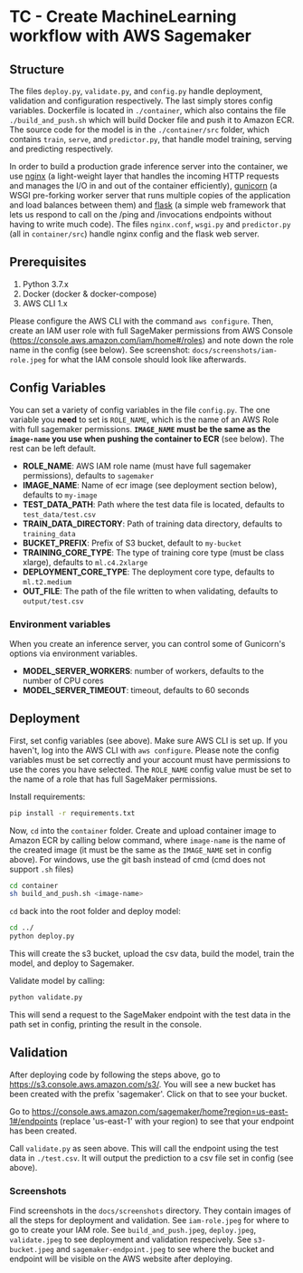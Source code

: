 # TC - Create MachineLearning workflow with AWS Sagemaker

## Structure
The files `deploy.py`, `validate.py`, and `config.py` handle deployment, validation and configuration respectively. The last simply stores config variables. Dockerfile is located in `./container`, which also contains the file `./build_and_push.sh` which will build Docker file and push it to Amazon ECR. The source code for the model is in the `./container/src` folder, which contains `train`, `serve`, and `predictor.py`, that handle model training, serving and predicting respectively.

In order to build a production grade inference server into the container, we use [nginx](http://nginx.org/) (a light-weight layer that handles the incoming HTTP requests and manages the I/O in and out of the container efficiently), [gunicorn](http://gunicorn.org/) (a WSGI pre-forking worker server that runs multiple copies of the application and load balances between them) and [flask](http://flask.pocoo.org/) (a simple web framework that lets us respond to call on the /ping and /invocations endpoints without having to write much code). The files `nginx.conf`, `wsgi.py` and `predictor.py` (all in `container/src`) handle nginx config and the flask web server.

## Prerequisites
1. Python 3.7.x
2. Docker (docker & docker-compose)
3. AWS CLI 1.x

Please configure the AWS CLI with the command `aws configure`. Then, create an IAM user role with full SageMaker permissions from AWS Console (https://console.aws.amazon.com/iam/home#/roles) and note down the role name in the config (see below). See screenshot: `docs/screenshots/iam-role.jpeg` for what the IAM console should look like afterwards.

## Config Variables

You can set a variety of config variables in the file `config.py`. The one variable you **need** to set is `ROLE_NAME`, which is the name of an AWS Role with full sagemaker permissions. **`IMAGE_NAME` must be the same as the `image-name` you use when pushing the container to ECR** (see below). The rest can be left default.

- **ROLE_NAME**: AWS IAM role name (must have full sagemaker permissions), defaults to `sagemaker`						
- **IMAGE_NAME**: Name of ecr image (see deployment section below), defaults to `my-image`
- **TEST_DATA_PATH**: Path where the test data file is located, defaults to `test_data/test.csv`
- **TRAIN_DATA_DIRECTORY**: Path of training data directory, defaults to `training_data`
- **BUCKET_PREFIX**: Prefix of S3 bucket, default to `my-bucket`								
- **TRAINING_CORE_TYPE**: The type of training core type (must be class xlarge), defaults to `ml.c4.2xlarge`
- **DEPLOYMENT_CORE_TYPE**: The deployment core type, defaults to `ml.t2.medium`
- **OUT_FILE**: The path of the file written to when validating, defaults to `output/test.csv`

### Environment variables
When you create an inference server, you can control some of Gunicorn's options via environment variables.

- **MODEL_SERVER_WORKERS**: number of workers, defaults to the number of CPU cores
- **MODEL_SERVER_TIMEOUT**: timeout, defaults to 60 seconds

## Deployment

First, set config variables (see above). Make sure AWS CLI is set up. If you haven't, log into the AWS CLI with `aws configure`. Please note the config variables must be set correctly and your account must have permissions to use the cores you have selected. The `ROLE_NAME` config value must be set to the name of a role that has full SageMaker permissions.


Install requirements:

```bash
pip install -r requirements.txt
```

 Now, `cd` into the `container` folder. Create and upload container image to Amazon ECR by calling below command, where `image-name` is the name of the created image (it must be the same as the `IMAGE_NAME` set in config above).
 For windows, use the git bash instead of cmd (cmd does not support `.sh` files)

```bash
cd container
sh build_and_push.sh <image-name>
```

`cd` back into the root folder and deploy model:
```bash 
cd ../
python deploy.py
```

This will create the s3 bucket, upload the csv data, build the model, train the model, and deploy to Sagemaker.

Validate model by calling:

```bash
python validate.py
```

This will send a request to the SageMaker endpoint with the test data in the path set in config, printing the result in the console.

## Validation
After deploying code by following the steps above, go to https://s3.console.aws.amazon.com/s3/. You will see a new bucket has been created with the prefix 'sagemaker'. Click on that to see your bucket.

Go to https://console.aws.amazon.com/sagemaker/home?region=us-east-1#/endpoints (replace 'us-east-1' with your region) to see that your endpoint has been created.

Call `validate.py` as seen above. This will call the endpoint using the test data in `./test.csv`. It will output the prediction to a csv file set in config (see above).

### Screenshots
Find screenshots in the `docs/screenshots` directory. They contain images of all the steps for deployment and validation. See `iam-role.jpeg` for where to go to create your IAM role. See `build_and_push.jpeg`, `deploy.jpeg`, `validate.jpeg` to see deployment and validation respecively. See `s3-bucket.jpeg` and `sagemaker-endpoint.jpeg` to see where the bucket and endpoint will be visible on the AWS website after deploying.
